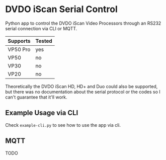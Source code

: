 # DVDO iScan Serial Control

Python app to control the DVDO iScan Video Processors through an RS232 serial connection via CLI or MQTT.

| Supports | Tested |
| -------- | ------ |
| VP50 Pro | yes    |
| VP50     | no     |
| VP30     | no     |
| VP20     | no     |

Theoretically the DVDO iScan HD, HD+ and Duo could also be supported, but there was no documentation about the serial protocol or the codes so I can't guarantee that it'll work.

## Example Usage via CLI

Check `example-cli.py` to see how to use the app via cli.

## MQTT

TODO
